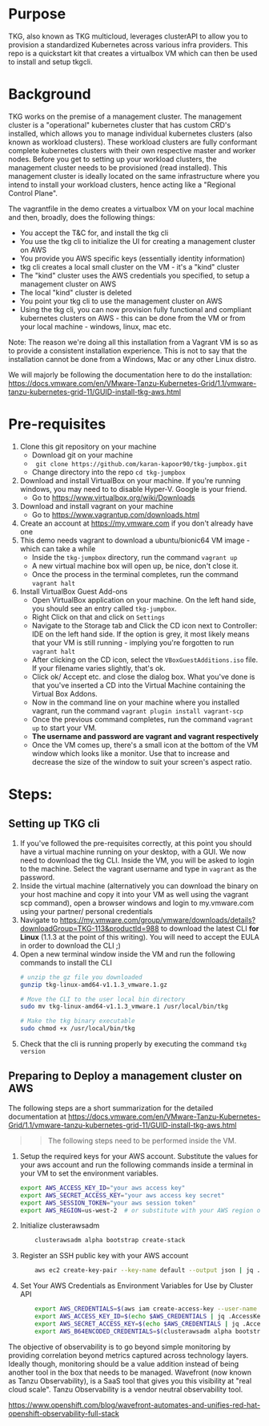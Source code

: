 # Purpose

TKG, also known as TKG multicloud, leverages clusterAPI to allow you to provision a standardized Kubernetes across various infra providers. This repo is a quickstart kit that creates a virtualbox VM which can then be used to install and setup tkgcli.

# Background

TKG works on the premise of a management cluster. The management cluster is a "operational" kubernetes cluster that has custom CRD's installed, which allows you to manage individual kubernetes clusters (also known as workload clusters). These workload clusters are fully conformant complete kubernetes clusters with their own respective master and worker nodes. Before you get to setting up your workload clusters, the management cluster needs to be provisioned (read installed). This management cluster is ideally located on the same infrastructure where you intend to install your workload clusters, hence acting like a "Regional Control Plane".

The vagrantfile in the demo creates a virtualbox VM on your local machine and then, broadly, does the following things:

- You accept the T&C for, and install the tkg cli
- You use the tkg cli to initialize the UI for creating a management cluster on AWS
- You provide you AWS specific keys (essentially identity information)
- tkg cli creates a local small cluster on the VM - it's a "kind" cluster
- The "kind" cluster uses the AWS credentials you specified, to setup a management cluster on AWS
- The local "kind" cluster is deleted
- You point your tkg cli to use the management cluster on AWS
- Using the tkg cli, you can now provision fully functional and compliant kubernetes clusters on AWS - this can be done from the VM or from your local machine - windows, linux, mac etc.

Note: The reason we're doing all this installation from a Vagrant VM is so as to provide a consistent installation experience. This is not to say that the installation cannot be done from a Windows, Mac or any other Linux distro.

We will majorly be following the documentation here to do the installation: https://docs.vmware.com/en/VMware-Tanzu-Kubernetes-Grid/1.1/vmware-tanzu-kubernetes-grid-11/GUID-install-tkg-aws.html 

# Pre-requisites

1. Clone this git repository on your machine
    - Download git on your machine
    - ` git clone https://github.com/karan-kapoor90/tkg-jumpbox.git`
    - Change directory into the repo `cd tkg-jumpbox`
2. Download and install VirtualBox on your machine. If you're running windows, you may need to to disable Hyper-V. Google is your friend.
    - Go to https://www.virtualbox.org/wiki/Downloads 
3. Download and install vagrant on your machine
    - Go to https://www.vagrantup.com/downloads.html 
4. Create an account at https://my.vmware.com if you don't already have one
5. This demo needs vagrant to download a ubuntu/bionic64 VM image - which can take a while
    - Inside the `tkg-jumpbox` directory, run the command `vagrant up`
    - A new virtual machine box will open up, be nice, don't close it.
    - Once the process in the terminal completes, run the command `vagrant halt`
6. Install VirtualBox Guest Add-ons
    - Open VirtualBox application on your machine. On the left hand side, you should see an entry called `tkg-jumpbox`.
    - Right Click on that and click on `Settings`
    - Navigate to the Storage tab and Click the CD icon next to Controller: IDE on the left hand side. If the option is grey, it most likely means that your VM is still running - implying you're forgotten to run `vagrant halt`
    - After clicking on the CD icon, select the `VBoxGuestAdditions.iso` file. If your filename varies slightly, that's ok.
    - Click ok/ Accept etc. and close the dialog box. What you've done is that you've inserted a CD into the Virtual Machine containing the Virtual Box Addons.
    - Now in the command line on your machine where you installed vagrant, run the command `vagrant plugin install vagrant-scp`
    - Once the previous command completes, run the command `vagrant up` to start your VM.
    - **The username and password are vagrant and vagrant respectively**
    - Once the VM comes up, there's a small icon at the bottom of the VM window which looks like a monitor. Use that to increase and decrease the size of the window to suit your screen's aspect ratio.

# Steps:

## Setting up TKG cli

1. If you've followed the pre-requisites correctly, at this point you should have a virtual machine running on your desktop, with a GUI. We now need to download the tkg CLI. Inside the VM, you will be asked to login to the machine. Select the vagrant username and type in `vagrant` as the password. 
2. Inside the virtual machine (alternatively you can download the binary on your host machine and copy it into your VM as well using the vagrant scp command), open a browser windows and login to my.vmware.com using your partner/ personal credentials
3. Navigate to https://my.vmware.com/group/vmware/downloads/details?downloadGroup=TKG-113&productId=988 to download the latest CLI **for Linux** (1.1.3 at the point of this writing). You will need to accept the EULA in order to download the CLI ;)
4. Open a new terminal window inside the VM and run the following commands to install the CLI
    ```bash
    # unzip the gz file you downloaded
    gunzip tkg-linux-amd64-v1.1.3_vmware.1.gz

    # Move the CLI to the user local bin directory
    sudo mv tkg-linux-amd64-v1.1.3_vmware.1 /usr/local/bin/tkg

    # Make the tkg binary executable
    sudo chmod +x /usr/local/bin/tkg
    ```
5. Check that the cli is running properly by executing the command `tkg version`

## Preparing to Deploy a management cluster on AWS

The following steps are a short summarization for the detailed documentation at https://docs.vmware.com/en/VMware-Tanzu-Kubernetes-Grid/1.1/vmware-tanzu-kubernetes-grid-11/GUID-install-tkg-aws.html 

>> The following steps need to be performed inside the VM.

1. Setup the required keys for your AWS account. Substitute the values for your aws account and run the following commands inside a terminal in your VM to set the environment variables.
    ```bash
    export AWS_ACCESS_KEY_ID="your aws access key"
    export AWS_SECRET_ACCESS_KEY="your aws access key secret"
    export AWS_SESSION_TOKEN="your aws session token"
    export AWS_REGION=us-west-2  # or substitute with your AWS region of choice
    ```

2. Initialize clusterawsadm
    ```bash
        clusterawsadm alpha bootstrap create-stack
    ```

3. Register an SSH public key with your AWS account
    ```bash
        aws ec2 create-key-pair --key-name default --output json | jq .KeyMaterial -r > default.pem
    ```

4. Set Your AWS Credentials as Environment Variables for Use by Cluster API
    ```bash
        export AWS_CREDENTIALS=$(aws iam create-access-key --user-name bootstrapper.cluster-api-provider-aws.sigs.k8s.io --output json)
        export AWS_ACCESS_KEY_ID=$(echo $AWS_CREDENTIALS | jq .AccessKey.AccessKeyId -r)
        export AWS_SECRET_ACCESS_KEY=$(echo $AWS_CREDENTIALS | jq .AccessKey.SecretAccessKey -r)
        export AWS_B64ENCODED_CREDENTIALS=$(clusterawsadm alpha bootstrap encode-aws-credentials)
    ```

The objective of observability is to go beyond simple monitoring by providing correlation beyond metrics captured across technology layers. Ideally though, monitoring should be a value addition instead of being another tool in the box that needs to be managed. Wavefront (now known as Tanzu Observability), is a SaaS tool that gives you this visibility at "real cloud scale". Tanzu Observability is a vendor neutral observability tool.

https://www.openshift.com/blog/wavefront-automates-and-unifies-red-hat-openshift-observability-full-stack